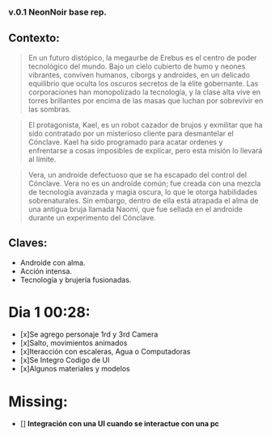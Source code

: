   ### v.0.1 NeonNoir base rep. 
  ## Contexto: 
  > En un futuro distópico, la megaurbe de Erebus es el centro de poder tecnológico del mundo. 
  > Bajo un cielo cubierto de humo y neones vibrantes, conviven humanos, ciborgs y androides, en un delicado equilibrio que oculta los oscuros secretos de la élite gobernante. 
  > Las corporaciones han monopolizado la tecnología, y la clase alta vive en torres brillantes por encima de las masas que luchan por sobrevivir en las sombras.
  
  > El protagonista, Kael, es un robot cazador de brujos y exmilitar que ha sido contratado por un misterioso cliente para desmantelar el Cónclave. 
  > Kael ha sido programado para acatar ordenes y enfrentarse a cosas imposibles de explicar, pero esta misión lo llevará al límite. 
  
  > Vera, un androide defectuoso que se ha escapado del control del Cónclave. 
  > Vera no es un androide común; fue creada con una mezcla de tecnología avanzada y magia oscura, lo que le otorga habilidades sobrenaturales. 
  > Sin embargo, dentro de ella está atrapada el alma de una antigua bruja llamada Naomi, que fue sellada en el androide durante un experimento del Cónclave. 

  ## Claves:
  * Androide con alma.
  * Acción intensa.
  * Tecnología y brujería fusionadas.
  
  # Dia 1 00:28:
  * [x]Se agrego personaje 1rd y 3rd Camera 
  * [x]Salto, movimientos animados
  * [x]Iteracción con escaleras, Agua o Computadoras
  * [x]Se Integro Codigo de UI
  * [x]Algunos materiales y modelos

  # Missing: 
  * [] **Integración con una UI cuando se interactue con una pc**
